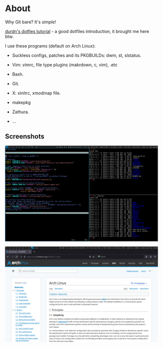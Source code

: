 # About

Why Git bare? It's *simple*!

[durdn's dotfies
tutorial](https://www.atlassian.com/git/tutorials/dotfiles "durdn's
tutorial") - a good dotfiles introduction, it brought me here btw.

I use these programs (default on Arch Linux):

  - Suckless configs, patches and its PKGBUILDs: dwm, st, slstatus.

  - Vim: vimrc, file type plugins (makrdown, c, vim), .etc

  - Bash.

  - Git.

  - X: xinitrc, xmodmap file.

  - makepkg

  - Zathura.

  - ...

## Screenshots

![terminals](pictures/assets/terminals.png?raw=true "terminals")

![browser](pictures/assets/browser.png?raw=true "browsers")
